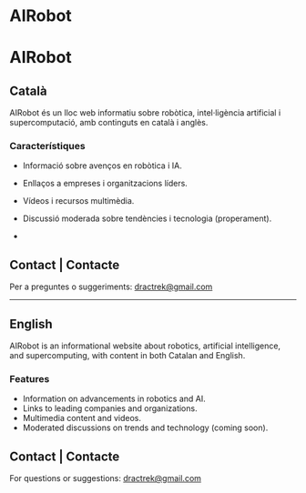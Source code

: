 # AIRobot

# AIRobot

## Català
AIRobot és un lloc web informatiu sobre robòtica, intel·ligència artificial i supercomputació, amb continguts en català i anglès.

### Característiques
- Informació sobre avenços en robòtica i IA.
- Enllaços a empreses i organitzacions líders.
- Vídeos i recursos multimèdia.
- Discussió moderada sobre tendències i tecnologia (properament).

- 
## Contact | Contacte
Per a preguntes o suggeriments: [dractrek@gmail.com](mailto:dractrek@gmail.com)


---

## English
AIRobot is an informational website about robotics, artificial intelligence, and supercomputing, with content in both Catalan and English.

### Features
- Information on advancements in robotics and AI.
- Links to leading companies and organizations.
- Multimedia content and videos.
- Moderated discussions on trends and technology (coming soon).


## Contact | Contacte
For questions or suggestions: [dractrek@gmail.com](mailto:dractrek@gmail.com)



